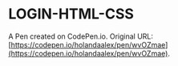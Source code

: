 # LOGIN-HTML-CSS

A Pen created on CodePen.io. Original URL: [https://codepen.io/holandaalex/pen/wvOZmae](https://codepen.io/holandaalex/pen/wvOZmae).

